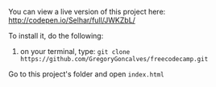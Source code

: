 You can view a live version of this project here: http://codepen.io/Selhar/full/JWKZbL/

To install it, do the following:

1. on your terminal, type: `git clone https://github.com/GregoryGoncalves/freecodecamp.git`

Go to this project's folder and open `index.html`